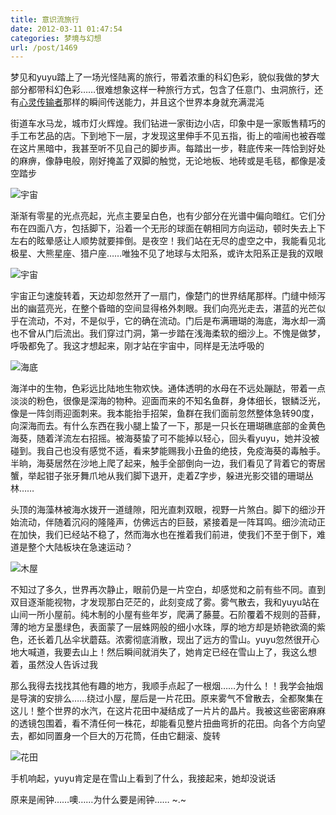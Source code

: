 ```yaml
---
title: 意识流旅行
date: 2012-03-11 01:47:54
categories: 梦境与幻想
url: /post/1469
---
```


梦见和yuyu踏上了一场光怪陆离的旅行，带着浓重的科幻色彩，貌似我做的梦大部分都带科幻色彩……很难想象这样一种旅行方式，包含了任意门、虫洞旅行，还有[心灵传输者](http://movie.douban.com/subject/1949328/)那样的瞬间传送能力，并且这个世界本身就充满混沌

街道车水马龙，城市灯火辉煌。我们钻进一家街边小店，印象中是一家贩售精巧的手工布艺品的店。下到地下一层，才发现这里伸手不见五指，街上的喧闹也被吞噬在这片黑暗中，我甚至听不见自己的脚步声。每踏出一步，鞋底传来一阵恰到好处的麻痹，像静电般，刚好掩盖了双脚的触觉，无论地板、地砖或是毛毯，都像是凌空踏步

![](http://qiniu.colacdn.com/img/posts/2012-03/03-11/1.jpg "宇宙")

渐渐有零星的光点亮起，光点主要呈白色，也有少部分在光谱中偏向暗红。它们分布在四面八方，包括脚下，沿着一个无形的球面在朝相同方向运动，顿时失去上下左右的眩晕感让人顺势就要摔倒。是夜空！我们站在无尽的虚空之中，我能看见北极星、大熊星座、猎户座……唯独不见了地球与太阳系，或许太阳系正是我的双眼

![](http://qiniu.colacdn.com/img/posts/2012-03/03-11/2.jpg "宇宙")

宇宙正匀速旋转着，天边却忽然开了一扇门，像楚门的世界结尾那样。门缝中倾泻出的幽蓝亮光，在整个昏暗的空间显得格外刺眼。我们向亮光走去，湛蓝的光芒似乎在流动，不对，不是似乎，它的确在流动。门后是布满珊瑚的海底，海水却一滴也不曾从门后流出。我们穿过门洞，第一步踏在浅海柔软的细沙上。不愧是做梦，呼吸都免了。我这才想起来，刚才站在宇宙中，同样是无法呼吸的

![](http://qiniu.colacdn.com/img/posts/2012-03/03-11/3.jpg "海底")

海洋中的生物，色彩远比陆地生物欢快。通体透明的水母在不远处蹦跶，带着一点淡淡的粉色，很像是深海的物种。迎面而来的不知名鱼群，身体细长，银鳞泛光，像是一阵剑雨迎面刺来。我本能抬手招架，鱼群在我们面前忽然整体急转90度，向深海而去。有什么东西在我小腿上蛰了一下，那是一只长在珊瑚礁底部的金黄色海葵，随着洋流左右招摇。被海葵蛰了可不能掉以轻心，回头看yuyu，她并没被碰到。我自己也没有感觉不适，看来梦能赐我小丑鱼的绝技，免疫海葵的毒触手。半晌，海葵居然在沙地上爬了起来，触手全部倒向一边，我们看见了背着它的寄居蟹，举起钳子张牙舞爪地从我们脚下退开，走着Z字步，躲进光影交错的珊瑚丛林……

头顶的海藻林被海水拨开一道缝隙，阳光直刺双眼，视野一片煞白。脚下的细沙开始流动，伴随着沉闷的隆隆声，仿佛远古的巨鼓，紧接着是一阵耳鸣。细沙流动正在加快，我们已经站不稳了，然而海水也在推着我们前进，使我们不至于倒下，难道是整个大陆板块在急速运动？

![](http://qiniu.colacdn.com/img/posts/2012-03/03-11/4.jpg "木屋")

不知过了多久，世界再次静止，眼前仍是一片空白，却感觉和之前有些不同。直到双目逐渐能视物，才发现那白茫茫的，此刻变成了雾。雾气散去，我和yuyu站在山间一所小屋前。纯木制的小屋有些年岁，爬满了藤蔓。石阶覆着不规则的苔藓，薄的地方呈墨绿色，表面蒙了一层蛛网般的细小水珠，厚的地方却是娇艳欲滴的紫色，还长着几丛伞状蘑菇。浓雾彻底消散，现出了远方的雪山。yuyu忽然很开心地大喊道，我要去山上！然后瞬间就消失了，她肯定已经在雪山上了，我这么想着，虽然没人告诉过我

那么我得去找找其他有趣的地方，我顺手点起了一根烟……为什么！！我学会抽烟是导演的安排么……绕过小屋，屋后是一片花田。原来雾气不曾散去，全都聚集在这儿！整个世界的水汽，在这片花田中凝结成了一片片的晶片。我被这些密密麻麻的透镜包围着，看不清任何一株花，却能看见整片扭曲弯折的花田。向各个方向望去，都如同置身一个巨大的万花筒，任由它翻滚、旋转

![](http://qiniu.colacdn.com/img/posts/2012-03/03-11/5.jpg "花田")

手机响起，yuyu肯定是在雪山上看到了什么，我接起来，她却没说话

原来是闹钟……噢……为什么要是闹钟……   ~.~